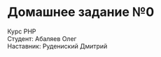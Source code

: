 <h1>Домашнее задание №0</h1>
Курс PHP
<br>
Студент: Абаляев Олег
<br>
Наставник: Рудениский Дмитрий
<br>